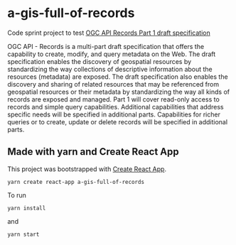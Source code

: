 # a-gis-full-of-records

Code sprint project to test [OGC API Records Part 1 draft specification](https://docs.ogc.org/DRAFTS/20-004.html)

OGC API - Records is a multi-part draft specification that offers the capability to create, modify, and query metadata on the Web. The draft specification enables the discovery of geospatial resources by standardizing the way collections of descriptive information about the resources (metadata) are exposed. The draft specification also enables the discovery and sharing of related resources that may be referenced from geospatial resources or their metadata by standardizing the way all kinds of records are exposed and managed. Part 1 will cover read-only access to records and simple query capabilities. Additional capabilities that address specific needs will be specified in additional parts. Capabilities for richer queries or to create, update or delete records will be specified in additional parts.

## Made with yarn and Create React App

This project was bootstrapped with [Create React App](https://github.com/facebook/create-react-app).

`yarn create react-app a-gis-full-of-records`

To run

`yarn install`

and

`yarn start`